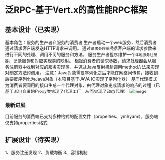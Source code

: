 # 泛RPC-基于Vert.x的高性能RPC框架

## 基本设计（已实现）
基本角色：服务的生产者和服务的消费者
生产者启动一个web服务，然后消费者通过请求客户端发送HTTP请求来调用。
通过`请求处理器`根据客户端的请求参数来进行不同的处理、调用不同的服务和方法。
服务生产者程序维护一个`本地服务注册器`，记录服务和对应实现类的映射。
根据消费者的请求参数，请求处理器会从服务注册器中找到对应的服务实现类，并通过Java反射机制调用method方法来实现对制定方法的调用。
注意：Java对象需要序列化之后才能在网络间传输，接收到后要反序列化为Java对象（本项目基于JAVA IO实现了序列化器）
基于代理模式为消费者要调用的接口生成一个代理对象，由代理对象完成请求的响应的过程（已基于JDK自带的Proxy类实现了代理工厂，从而实现了动态代理）
![image](https://github.com/Fanrito/fan-rpc/assets/96723391/3a66e114-e1a3-42eb-83e3-1e010ed93b4b)

### 最新进展
目前服务的消费端已支持多种格式的配置文件（properties、yml/yaml），服务端仅支持properties格式

## 扩展设计（待实现）
1、服务注册发现
2、负载均衡
3、容错机制
